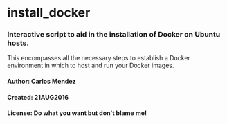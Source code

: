 # install_docker

### Interactive script to aid in the installation of Docker on Ubuntu hosts. 
This encompasses all the necessary steps to establish a Docker environment in which to host and run your Docker images.
#### Author: Carlos Mendez
#### Created: 21AUG2016
#### License: Do what you want but don't blame me!
